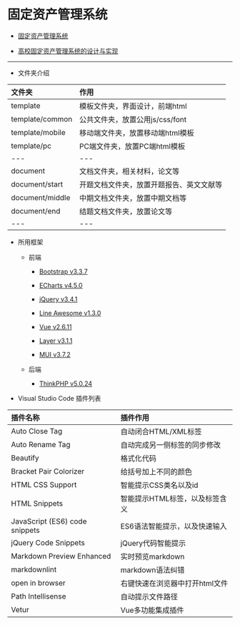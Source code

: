 # 固定资产管理系统

* [固定资产管理系统](http://fa.requisiteui.com/pc/login.html)

* [高校固定资产管理系统的设计与实现](https://github.com/liujingshi/Fixed-Assets-Management-System)

---

* 文件夹介绍

| 文件夹 | 作用 |
|:-----|:-----|
|template|模板文件夹，界面设计，前端html|
|template/common|公共文件夹，放置公用js/css/font|
|template/mobile|移动端文件夹，放置移动端html模板|
|template/pc|PC端文件夹，放置PC端html模板|
|---|---|
|document|文档文件夹，相关材料，论文等|
|document/start|开题文档文件夹，放置开题报告、英文文献等|
|document/middle|中期文档文件夹，放置中期文档等|
|document/end|结题文档文件夹，放置论文等|
|---|---|

* 所用框架

  * 前端

    * [Bootstrap v3.3.7](https://v3.bootcss.com/)

    * [ECharts v4.5.0](https://www.echartsjs.com/zh/index.html)

    * [jQuery v3.4.1](https://jquery.com/)

    * [Line Awesome v1.3.0](https://icons8.com/line-awesome)

    * [Vue v2.6.11](https://vuejs.org/)

    * [Layer v3.1.1](http://layer.layui.com/)

    * [MUI v3.7.2](https://dev.dcloud.net.cn/mui/)

  * 后端

    * [ThinkPHP v5.0.24](http://www.thinkphp.cn/)

* Visual Studio Code 插件列表

| 插件名称 | 插件作用 |
|:----|:----|
|Auto Close Tag|自动闭合HTML/XML标签|
|Auto Rename Tag|自动完成另一侧标签的同步修改|
|Beautify|格式化代码|
|Bracket Pair Colorizer|给括号加上不同的颜色|
|HTML CSS Support|智能提示CSS类名以及id|
|HTML Snippets|智能提示HTML标签，以及标签含义|
|JavaScript (ES6) code snippets|ES6语法智能提示，以及快速输入|
|jQuery Code Snippets|jQuery代码智能提示|
|Markdown Preview Enhanced|实时预览markdown|
|markdownlint|markdown语法纠错|
|open in browser|右键快速在浏览器中打开html文件|
|Path Intellisense|自动提示文件路径|
|Vetur|Vue多功能集成插件|

